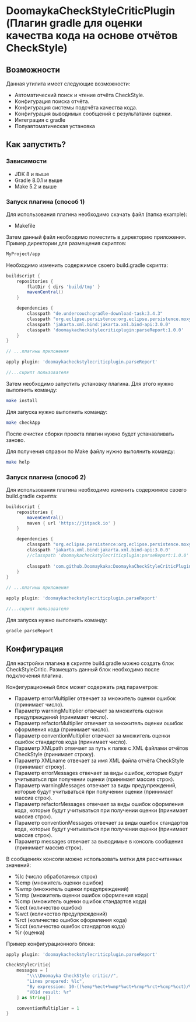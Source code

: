 # DoomaykaCheckStyleCriticPlugin (Плагин gradle для оценки качества кода на основе отчётов CheckStyle)

## Возможности

Данная утилита имеет следующие возможности:

- Автоматический поиск и чтение отчёта CheckStyle.
- Конфигурация поиска отчёта.
- Конфигурация системы подсчёта качества кода.
- Конфигурация выводимых сообщений с результатами оценки.
- Интеграция с gradle
- Полуавтоматическая установка

## Как запустить?

### Зависимости

- JDK 8 и выше
- Gradle 8.0.1 и выше
- Make 5.2 и выше

### Запуск плагина (способ 1)

Для использования плагина необходимо скачать файл (папка example):

- Makefile

Затем данный файл необходимо поместить в директорию приложения.
Пример директории для размещения скриптов:

```bash
MyProject/app
```

Необходимо изменить содержимое своего build.gradle скрипта:

```groovy
buildscript {
    repositories {
        flatDir { dirs 'build/tmp' }
        mavenCentral()
    }

    dependencies {
        classpath "de.undercouch:gradle-download-task:3.4.3"
        classpath "org.eclipse.persistence:org.eclipse.persistence.moxy:3.0.0"
        classpath 'jakarta.xml.bind:jakarta.xml.bind-api:3.0.0'
        classpath 'doomaykacheckstylecriticplugin:parseReport:1.0.0'
    }
}

// ...плагины приложения

apply plugin: 'doomaykacheckstylecriticplugin.parseReport'

//...скрипт пользователя
```

Затем необходимо запустить установку плагина.
Для этого нужно выполнить команду:

```bash
make install
```

Для запуска нужно выполнить команду:

```bash
make checkApp
```

После очистки сборки проекта плагин нужно будет устанавливать заново.

Для получения справки по Make файлу нужно выполнить команду:

```bash
make help
```

### Запуск плагина (способ 2)

Для использования плагина необходимо изменить содержимое своего build.gradle скрипта:

```groovy
buildscript {
    repositories {
        mavenCentral()
		maven { url 'https://jitpack.io' }
    }

    dependencies {
        classpath "org.eclipse.persistence:org.eclipse.persistence.moxy:3.0.0"
        classpath 'jakarta.xml.bind:jakarta.xml.bind-api:3.0.0'
        //classpath 'doomaykacheckstylecriticplugin:parseReport:1.0.0'
		
		classpath 'com.github.Doomaykaka:DoomaykaCheckStyleCriticPlugin:1.0.6'
    }
}

// ...плагины приложения

apply plugin: 'doomaykacheckstylecriticplugin.parseReport'

//...скрипт пользователя
```

Для запуска нужно выполнить команду:

```bash
gradle parseReport
```

## Конфигурация

Для настройки плагина в скрипте build.gradle можно создать блок CheckStyleCritic.
Размещать данный блок необходимо после подключения плагина.

Конфигурационный блок может содержать ряд параметров:

- Параметр errorMultiplier отвечает за множитель оценки ошибок (принимает число).
- Параметр warningMultiplier отвечает за множитель оценки предупреждений (принимает число).
- Параметр refactorMultiplier отвечает за множитель оценки ошибок оформления кода (принимает число).
- Параметр conventionMultiplier отвечает за множитель оценки ошибок стандартов кода (принимает число).
- Параметр XMLpath отвечает за путь к папке с XML файлами отчётов CheckStyle (принимает строку).
- Параметр XMLname отвечает за имя XML файла отчёта CheckStyle (принимает строку).
- Параметр errorMessages отвечает за виды ошибок, которые будут учитываться при получении оценки
  (принимает массив строк).
- Параметр warningMessages отвечает за виды предупреждений, которые будут учитываться при получении оценки
  (принимает массив строк).
- Параметр refactorMessages отвечает за виды ошибок оформления кода, которые будут учитываться при получении оценки
  (принимает массив строк).
- Параметр conventionMessages отвечает за виды ошибок стандартов кода, которые будут учитываться при получении оценки
  (принимает массив строк).
- Параметр messages отвечает за выводимые в консоль сообщения (принимает массив строк).

В сообщениях консоли можно использовать метки для рассчитанных значений:

- %lc (число обработанных строк)
- %emp (множитель оценки ошибок)
- %wmp (множитель оценки предупреждений)
- %rmp (множитель оценки ошибок оформления кода)
- %cmp (множитель оценки ошибок стандартов кода)
- %ect (количество ошибок)
- %wct (количество предупреждений)
- %rct (количество ошибок оформления кода)
- %cct (количество ошибок стандартов кода)
- %r (оценка)

Пример конфигурационного блока:

```groovy
apply plugin: 'doomaykacheckstylecriticplugin.parseReport'

CheckStyleCritic{
    messages = [
        "\\\\Doomayka CheckStyle critic//",
        "Lines prepared: %lc",
        "By expression: 10-((%emp*%ect+%wmp*%wct+%rmp*%rct+%cmp*%cct)/%lc)*10",
        "V01d result: %r"
    ] as String[]

    conventionMultiplier = 1
}
```
